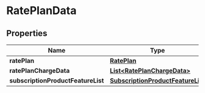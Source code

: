 
# RatePlanData

## Properties
Name | Type | Description | Notes
------------ | ------------- | ------------- | -------------
**ratePlan** | [**RatePlan**](RatePlan.md) |  |  [optional]
**ratePlanChargeData** | [**List&lt;RatePlanChargeData&gt;**](RatePlanChargeData.md) |  |  [optional]
**subscriptionProductFeatureList** | [**SubscriptionProductFeatureList**](SubscriptionProductFeatureList.md) |  |  [optional]



